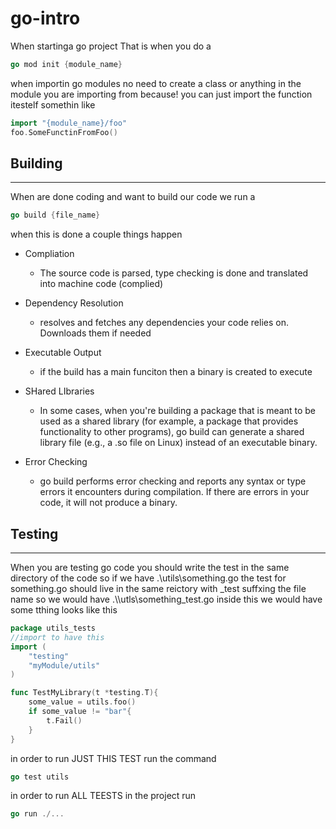 # go-intro

When startinga  go project
That is when you do a

```go
go mod init {module_name}
```

when importin go modules no need to create a class or anything in the module you are
importing from because! you can just import the function itestelf somethin like

```go
import "{module_name}/foo"
foo.SomeFunctinFromFoo()
```

## Building

<hr/>
When are done coding and want to build our code we run a

```go
go build {file_name}
```

when this is done a couple things happen

* Compliation
  * The source code is parsed, type checking is done and translated into machine code (complied)
* Dependency Resolution
  * resolves and fetches any dependencies your code relies on. Downloads them if needed
* Executable Output
  * if the build has a main funciton then a binary is created to execute
* SHared LIbraries
  * In some cases, when you're building a package that is meant to be used as a shared library (for example, a package that provides functionality to other programs), go build can generate a shared library file (e.g., a .so file on Linux) instead of an executable binary.

* Error Checking
  * go build performs error checking and reports any syntax or type errors it encounters during compilation. If there are errors in your code, it will not produce a binary.

## Testing

<hr/>
When you are testing go code you should write the test in the same directory of the code
so if we have
.\utils\something.go
the test for something.go should live in the same reictory with _test suffxing the file name so we would have
.\\utls\something_test.go
inside this we would have some tthing looks like this

```go
package utils_tests
//import to have this 
import (
    "testing"
    "myModule/utils"
)

func TestMyLibrary(t *testing.T){
    some_value = utils.foo()
    if some_value != "bar"{
        t.Fail()
    }   
}

```

in order to run JUST THIS TEST
run the command

```go
go test utils

```

in order to run ALL TEESTS in the project run

```go
go run ./...
```
